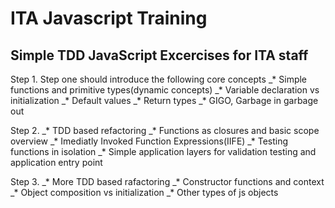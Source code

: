 # ITA Javascript Training

## Simple TDD JavaScript Excercises for ITA staff


Step 1. Step one should introduce the following core concepts
    _* Simple functions and primitive types(dynamic concepts)
    _* Variable declaration vs initialization 
    _* Default values
    _* Return types
    _* GIGO, Garbage in garbage out
    
Step 2.
    _* TDD based refactoring
    _* Functions as closures and basic scope overview
    _* Imediatly Invoked Function Expressions(IIFE)
    _* Testing functions in isolation
    _* Simple application layers for validation testing and application entry point

Step 3.
    _* More TDD based rafactoring
    _* Constructor functions and context
    _* Object composition vs initialization
    _* Other types of js objects
    
    